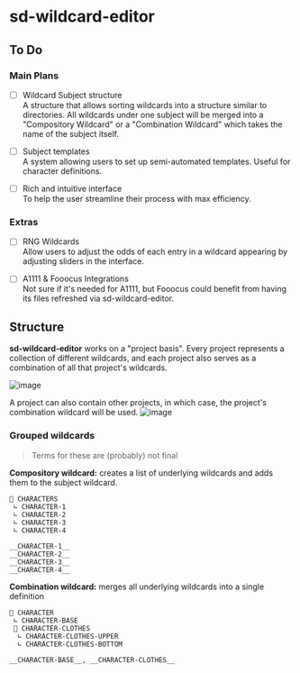 # sd-wildcard-editor

## To Do
### Main Plans
- [ ] Wildcard Subject structure<br>
A structure that allows sorting wildcards into a structure similar to directories. All wildcards under one subject will be merged into a "Compository Wildcard" or a "Combination Wildcard" which takes the name of the subject itself.

- [ ] Subject templates<br>
A system allowing users to set up semi-automated templates. Useful for character definitions.

- [ ] Rich and intuitive interface<br>
To help the user streamline their process with max efficiency.

### Extras
- [ ] RNG Wildcards<br>
Allow users to adjust the odds of each entry in a wildcard appearing by adjusting sliders in the interface.

- [ ] A1111 & Fooocus Integrations<br>
Not sure if it's needed for A1111, but Fooocus could benefit from having its files refreshed via sd-wildcard-editor.



## Structure
**sd-wildcard-editor** works on a "project basis". Every project represents a collection of different wildcards, and each project also serves as a combination of all that project's wildcards.

![image](https://github.com/Cruxial0/sd-wildcard-editor/assets/25249091/e3cf4b0b-56e2-4604-b97d-9b7a3a94ec79)

A project can also contain other projects, in which case, the project's combination wildcard will be used.
![image](https://github.com/Cruxial0/sd-wildcard-editor/assets/25249091/c822236b-4d35-4f6b-ac35-1ab77b4752cf)

### Grouped wildcards 
>Terms for these are (probably) not final

**Compository wildcard:** creates a list of underlying wildcards and adds them to the subject wildcard.
```
📁 CHARACTERS 
 ∟ CHARACTER-1
 ∟ CHARACTER-2
 ∟ CHARACTER-3
 ∟ CHARACTER-4
```
```
__CHARACTER-1__
__CHARACTER-2__
__CHARACTER-3__
__CHARACTER-4__
```
**Combination wildcard:** merges all underlying wildcards into a single definition
```
📁 CHARACTER 
 ∟ CHARACTER-BASE
 📁 CHARACTER-CLOTHES 
  ∟ CHARACTER-CLOTHES-UPPER
  ∟ CHARACTER-CLOTHES-BOTTOM
```
```
__CHARACTER-BASE__, __CHARACTER-CLOTHES__
```
